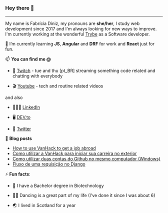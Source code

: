 ### Hey there 👋

****

My name is Fabrícia Diniz, my pronouns are **she/her**, I study web development since 2017 and I'm always looking for new ways to improve. I'm currently working at the wonderful [Trybe](https://www.betrybe.com) as a Software developer.

🌱 I’m currently learning **JS**, **Angular** and **DRF** for work and **React** just for fun.

📫 **You can find me @**

  - 👾 [Twitch](http://twitch.tv/nomadcodemist) - tue and thu [pt_BR] streaming something code related and chatting with everybody
  
  - 🎬 [Youtube](http://youtube.com/c/nomadcodemist) - tech and routine related videos 
  
  and also
  
  - 👩🏼‍💻 [LinkedIn](https://www.linkedin.com/in/fabricia-diniz/)
  
  - 🖥 [DEV.to](https://dev.to/fabriciadiniz)
  
  - 🐣 [Twitter](http://twitter.com/fabrciadiniz)

📜 **Blog posts**

 <!-- BLOG-POST-LIST:START -->
- [How to use VanHack to get a job abroad](https://dev.to/fabriciadiniz/how-to-use-vanhack-to-get-a-job-abroad-f17)
- [Como utilizar a VanHack para iniciar sua carreira no exterior](https://dev.to/fabriciadiniz/como-utilizar-a-vanhack-para-iniciar-sua-carreira-no-exterior-4c3d)
- [Como utilizar duas contas do Github no mesmo computador (Windows)](https://dev.to/fabriciadiniz/como-utilizar-duas-contas-do-github-no-mesmo-computador-windows-2348)
- [Fluxo de uma requisição no Django](https://dev.to/fabriciadiniz/fluxo-de-uma-requisicao-no-django-3273)
<!-- BLOG-POST-LIST:END -->

⚡ **Fun facts**:

- 🦠 I have a Bachelor degree in Biotechnology

- 💃🏼 Dancing is a great part of my life (I've done it since I was about 6)

- 🌏 I lived in Scotland for a year
